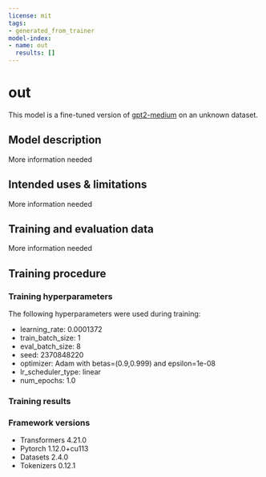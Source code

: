```yaml
---
license: mit
tags:
- generated_from_trainer
model-index:
- name: out
  results: []
---
```


<!-- This model card has been generated automatically according to the information the Trainer had access to. You
should probably proofread and complete it, then remove this comment. -->

# out

This model is a fine-tuned version of [gpt2-medium](https://huggingface.co/gpt2-medium) on an unknown dataset.

## Model description

More information needed

## Intended uses & limitations

More information needed

## Training and evaluation data

More information needed

## Training procedure

### Training hyperparameters

The following hyperparameters were used during training:
- learning_rate: 0.0001372
- train_batch_size: 1
- eval_batch_size: 8
- seed: 2370848220
- optimizer: Adam with betas=(0.9,0.999) and epsilon=1e-08
- lr_scheduler_type: linear
- num_epochs: 1.0

### Training results



### Framework versions

- Transformers 4.21.0
- Pytorch 1.12.0+cu113
- Datasets 2.4.0
- Tokenizers 0.12.1
